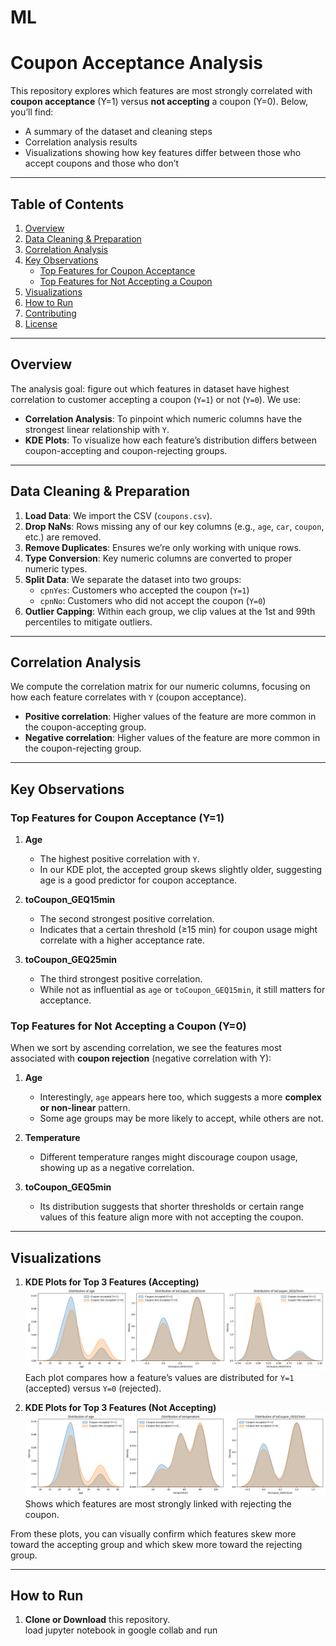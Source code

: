 # ML
# Coupon Acceptance Analysis

This repository explores which features are most strongly correlated with **coupon acceptance** (Y=1) versus **not accepting** a coupon (Y=0). Below, you’ll find:

- A summary of the dataset and cleaning steps  
- Correlation analysis results  
- Visualizations showing how key features differ between those who accept coupons and those who don’t  

---

## Table of Contents

1. [Overview](#overview)  
2. [Data Cleaning & Preparation](#data-cleaning--preparation)  
3. [Correlation Analysis](#correlation-analysis)  
4. [Key Observations](#key-observations)  
   - [Top Features for Coupon Acceptance](#top-features-for-coupon-acceptance)  
   - [Top Features for Not Accepting a Coupon](#top-features-for-not-accepting-a-coupon)  
5. [Visualizations](#visualizations)  
6. [How to Run](#how-to-run)  
7. [Contributing](#contributing)  
8. [License](#license)  

---

## Overview

The analysis goal: figure out which features in dataset have highest correlation to customer accepting a coupon (`Y=1`) or not (`Y=0`). We use:

- **Correlation Analysis**: To pinpoint which numeric columns have the strongest linear relationship with `Y`.  
- **KDE Plots**: To visualize how each feature’s distribution differs between coupon-accepting and coupon-rejecting groups.  

---

## Data Cleaning & Preparation

1. **Load Data**: We import the CSV (`coupons.csv`).  
2. **Drop NaNs**: Rows missing any of our key columns (e.g., `age`, `car`, `coupon`, etc.) are removed.  
3. **Remove Duplicates**: Ensures we’re only working with unique rows.  
4. **Type Conversion**: Key numeric columns are converted to proper numeric types.  
5. **Split Data**: We separate the dataset into two groups:
   - `cpnYes`: Customers who accepted the coupon (`Y=1`)  
   - `cpnNo`: Customers who did not accept the coupon (`Y=0`)  
6. **Outlier Capping**: Within each group, we clip values at the 1st and 99th percentiles to mitigate outliers.

---

## Correlation Analysis

We compute the correlation matrix for our numeric columns, focusing on how each feature correlates with `Y` (coupon acceptance).

- **Positive correlation**: Higher values of the feature are more common in the coupon-accepting group.  
- **Negative correlation**: Higher values of the feature are more common in the coupon-rejecting group.  

---

## Key Observations

### Top Features for **Coupon Acceptance** (Y=1)

1. **Age**  
   - The highest positive correlation with `Y`.  
   - In our KDE plot, the accepted group skews slightly older, suggesting age is a good predictor for coupon acceptance.

2. **toCoupon_GEQ15min**  
   - The second strongest positive correlation.  
   - Indicates that a certain threshold (≥15 min) for coupon usage might correlate with a higher acceptance rate.

3. **toCoupon_GEQ25min**  
   - The third strongest positive correlation.  
   - While not as influential as `age` or `toCoupon_GEQ15min`, it still matters for acceptance.

### Top Features for **Not Accepting** a Coupon (Y=0)

When we sort by ascending correlation, we see the features most associated with **coupon rejection** (negative correlation with Y):

1. **Age**  
   - Interestingly, `age` appears here too, which suggests a more **complex or non-linear** pattern.  
   - Some age groups may be more likely to accept, while others are not.

2. **Temperature**  
   - Different temperature ranges might discourage coupon usage, showing up as a negative correlation.

3. **toCoupon_GEQ5min**  
   - Its distribution suggests that shorter thresholds or certain range values of this feature align more with not accepting the coupon.

---

## Visualizations

1. **KDE Plots for Top 3 Features (Accepting)**  
   ![Distribution for Accepting](./images/top3_accepting.png)  
   Each plot compares how a feature’s values are distributed for `Y=1` (accepted) versus `Y=0` (rejected).

2. **KDE Plots for Top 3 Features (Not Accepting)**  
   ![Distribution for Not Accepting](./images/top3_not_accepting.png)  
   Shows which features are most strongly linked with rejecting the coupon.

From these plots, you can visually confirm which features skew more toward the accepting group and which skew more toward the rejecting group.

---

## How to Run

1. **Clone or Download** this repository.  
  load jupyter notebook in google collab and run

